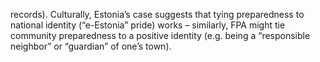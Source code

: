 records). Culturally, Estonia’s case suggests that tying preparedness to national identity (“e-Estonia” pride) works – similarly, FPA might tie community preparedness to a positive identity (e.g. being a “responsible neighbor” or “guardian” of one’s town).